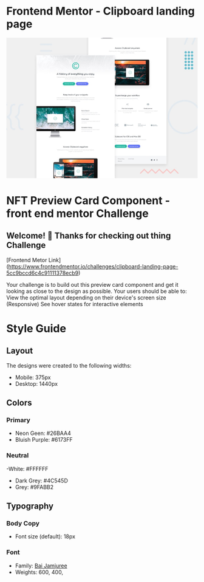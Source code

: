 # Frontend Mentor - Clipboard landing page

![Design preview for the Clipboard landing page coding challenge](./design/desktop-preview.jpg)

# NFT Preview Card Component - front end mentor Challenge

## Welcome! 👋 Thanks for checking out thing Challenge

[Frontend Metor Link] (https://www.frontendmentor.io/challenges/clipboard-landing-page-5cc9bccd6c4c91111378ecb9)

Your challenge is to build out this preview card component and get it looking as close to the design as possible. Your users should be able to:
View the optimal layout depending on their device's screen size (Responsive)
See hover states for interactive elements

# Style Guide

## Layout

The designs were created to the following widths:

- Mobile: 375px
- Desktop: 1440px

## Colors

### Primary

- Neon Geen: #26BAA4
- Bluish Purple: #6173FF

### Neutral

-White: #FFFFFF
- Dark Grey: #4C545D
- Grey: #9FABB2

## Typography

### Body Copy

- Font size (default): 18px

### Font

- Family: [Bai Jamjuree](https://fonts.google.com/specimen/Bai+Jamjuree?query=Bai+Jamjuree)
- Weights: 600, 400, 
